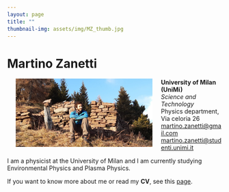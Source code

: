```yaml
---
layout: page
title: ""
thumbnail-img: assets/img/MZ_thumb.jpg
---
```


# Martino Zanetti

<img hspace=20 src="assets/img/MZ2.jpg" alt="MZ" title="MartinoZ" width="320" align="left"/>

**University of Milan (UniMi)**  
*Science and Technology*  
Physics department,  
Via celoria 26  
[martino.zanetti@gmail.com](mailto:martino.zanetti@gmail.com)  
[martino.zanetti@studenti.unimi.it](mailto:martino.zanetti@studenti.unimi.it)
  
I am a physicist at the University of Milan and I am currently studying Environmental Physics and Plasma Physics.

If you want to know more about me or read my **CV**, see this [page](https://martinozanetti.github.io/aboutme/).
